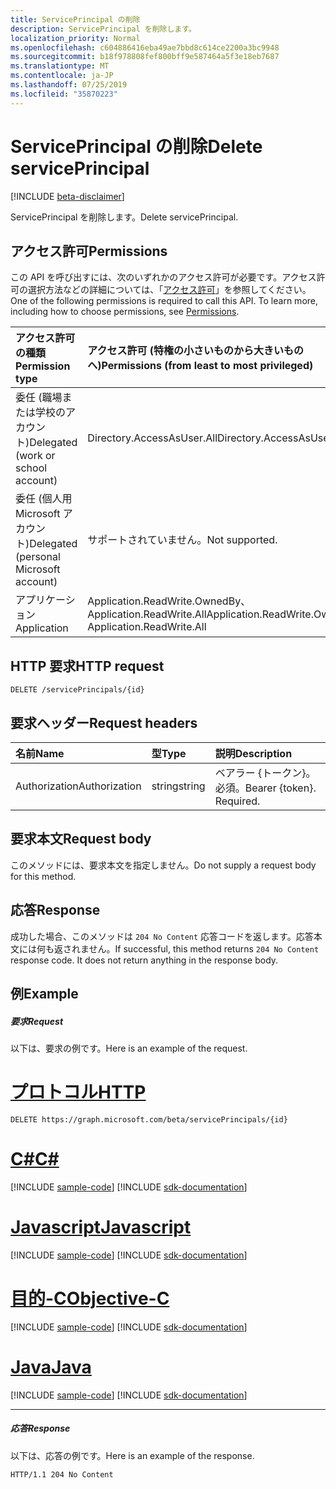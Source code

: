 ```yaml
---
title: ServicePrincipal の削除
description: ServicePrincipal を削除します。
localization_priority: Normal
ms.openlocfilehash: c604886416eba49ae7bbd8c614ce2200a3bc9948
ms.sourcegitcommit: b18f978808fef800bff9e587464a5f3e18eb7687
ms.translationtype: MT
ms.contentlocale: ja-JP
ms.lasthandoff: 07/25/2019
ms.locfileid: "35870223"
---
```

# <a name="delete-serviceprincipal"></a><span data-ttu-id="faaf5-103">ServicePrincipal の削除</span><span class="sxs-lookup"><span data-stu-id="faaf5-103">Delete servicePrincipal</span></span>

[!INCLUDE [beta-disclaimer](../../includes/beta-disclaimer.md)]

<span data-ttu-id="faaf5-104">ServicePrincipal を削除します。</span><span class="sxs-lookup"><span data-stu-id="faaf5-104">Delete servicePrincipal.</span></span>
## <a name="permissions"></a><span data-ttu-id="faaf5-105">アクセス許可</span><span class="sxs-lookup"><span data-stu-id="faaf5-105">Permissions</span></span>
<span data-ttu-id="faaf5-p101">この API を呼び出すには、次のいずれかのアクセス許可が必要です。アクセス許可の選択方法などの詳細については、「[アクセス許可](/graph/permissions-reference)」を参照してください。</span><span class="sxs-lookup"><span data-stu-id="faaf5-p101">One of the following permissions is required to call this API. To learn more, including how to choose permissions, see [Permissions](/graph/permissions-reference).</span></span>

|<span data-ttu-id="faaf5-108">アクセス許可の種類</span><span class="sxs-lookup"><span data-stu-id="faaf5-108">Permission type</span></span>      | <span data-ttu-id="faaf5-109">アクセス許可 (特権の小さいものから大きいものへ)</span><span class="sxs-lookup"><span data-stu-id="faaf5-109">Permissions (from least to most privileged)</span></span>              |
|:--------------------|:---------------------------------------------------------|
|<span data-ttu-id="faaf5-110">委任 (職場または学校のアカウント)</span><span class="sxs-lookup"><span data-stu-id="faaf5-110">Delegated (work or school account)</span></span> | <span data-ttu-id="faaf5-111">Directory.AccessAsUser.All</span><span class="sxs-lookup"><span data-stu-id="faaf5-111">Directory.AccessAsUser.All</span></span>    |
|<span data-ttu-id="faaf5-112">委任 (個人用 Microsoft アカウント)</span><span class="sxs-lookup"><span data-stu-id="faaf5-112">Delegated (personal Microsoft account)</span></span> | <span data-ttu-id="faaf5-113">サポートされていません。</span><span class="sxs-lookup"><span data-stu-id="faaf5-113">Not supported.</span></span>    |
|<span data-ttu-id="faaf5-114">アプリケーション</span><span class="sxs-lookup"><span data-stu-id="faaf5-114">Application</span></span> | <span data-ttu-id="faaf5-115">Application.ReadWrite.OwnedBy、Application.ReadWrite.All</span><span class="sxs-lookup"><span data-stu-id="faaf5-115">Application.ReadWrite.OwnedBy, Application.ReadWrite.All</span></span> |

## <a name="http-request"></a><span data-ttu-id="faaf5-116">HTTP 要求</span><span class="sxs-lookup"><span data-stu-id="faaf5-116">HTTP request</span></span>
<!-- { "blockType": "ignored" } -->
```http
DELETE /servicePrincipals/{id}

```
## <a name="request-headers"></a><span data-ttu-id="faaf5-117">要求ヘッダー</span><span class="sxs-lookup"><span data-stu-id="faaf5-117">Request headers</span></span>
| <span data-ttu-id="faaf5-118">名前</span><span class="sxs-lookup"><span data-stu-id="faaf5-118">Name</span></span>       | <span data-ttu-id="faaf5-119">型</span><span class="sxs-lookup"><span data-stu-id="faaf5-119">Type</span></span> | <span data-ttu-id="faaf5-120">説明</span><span class="sxs-lookup"><span data-stu-id="faaf5-120">Description</span></span>|
|:---------------|:--------|:----------|
| <span data-ttu-id="faaf5-121">Authorization</span><span class="sxs-lookup"><span data-stu-id="faaf5-121">Authorization</span></span>  | <span data-ttu-id="faaf5-122">string</span><span class="sxs-lookup"><span data-stu-id="faaf5-122">string</span></span>  | <span data-ttu-id="faaf5-p102">ベアラー {トークン}。必須。</span><span class="sxs-lookup"><span data-stu-id="faaf5-p102">Bearer {token}. Required.</span></span> |

## <a name="request-body"></a><span data-ttu-id="faaf5-125">要求本文</span><span class="sxs-lookup"><span data-stu-id="faaf5-125">Request body</span></span>
<span data-ttu-id="faaf5-126">このメソッドには、要求本文を指定しません。</span><span class="sxs-lookup"><span data-stu-id="faaf5-126">Do not supply a request body for this method.</span></span>

## <a name="response"></a><span data-ttu-id="faaf5-127">応答</span><span class="sxs-lookup"><span data-stu-id="faaf5-127">Response</span></span>

<span data-ttu-id="faaf5-p103">成功した場合、このメソッドは `204 No Content` 応答コードを返します。応答本文には何も返されません。</span><span class="sxs-lookup"><span data-stu-id="faaf5-p103">If successful, this method returns `204 No Content` response code. It does not return anything in the response body.</span></span>

## <a name="example"></a><span data-ttu-id="faaf5-130">例</span><span class="sxs-lookup"><span data-stu-id="faaf5-130">Example</span></span>
##### <a name="request"></a><span data-ttu-id="faaf5-131">要求</span><span class="sxs-lookup"><span data-stu-id="faaf5-131">Request</span></span>
<span data-ttu-id="faaf5-132">以下は、要求の例です。</span><span class="sxs-lookup"><span data-stu-id="faaf5-132">Here is an example of the request.</span></span>

# <a name="httptabhttp"></a>[<span data-ttu-id="faaf5-133">プロトコル</span><span class="sxs-lookup"><span data-stu-id="faaf5-133">HTTP</span></span>](#tab/http)
<!-- {
  "blockType": "request",
  "name": "delete_serviceprincipal"
}-->
```http
DELETE https://graph.microsoft.com/beta/servicePrincipals/{id}
```
# <a name="ctabcsharp"></a>[<span data-ttu-id="faaf5-134">C#</span><span class="sxs-lookup"><span data-stu-id="faaf5-134">C#</span></span>](#tab/csharp)
[!INCLUDE [sample-code](../includes/snippets/csharp/delete-serviceprincipal-csharp-snippets.md)]
[!INCLUDE [sdk-documentation](../includes/snippets/snippets-sdk-documentation-link.md)]

# <a name="javascripttabjavascript"></a>[<span data-ttu-id="faaf5-135">Javascript</span><span class="sxs-lookup"><span data-stu-id="faaf5-135">Javascript</span></span>](#tab/javascript)
[!INCLUDE [sample-code](../includes/snippets/javascript/delete-serviceprincipal-javascript-snippets.md)]
[!INCLUDE [sdk-documentation](../includes/snippets/snippets-sdk-documentation-link.md)]

# <a name="objective-ctabobjc"></a>[<span data-ttu-id="faaf5-136">目的-C</span><span class="sxs-lookup"><span data-stu-id="faaf5-136">Objective-C</span></span>](#tab/objc)
[!INCLUDE [sample-code](../includes/snippets/objc/delete-serviceprincipal-objc-snippets.md)]
[!INCLUDE [sdk-documentation](../includes/snippets/snippets-sdk-documentation-link.md)]

# <a name="javatabjava"></a>[<span data-ttu-id="faaf5-137">Java</span><span class="sxs-lookup"><span data-stu-id="faaf5-137">Java</span></span>](#tab/java)
[!INCLUDE [sample-code](../includes/snippets/java/delete-serviceprincipal-java-snippets.md)]
[!INCLUDE [sdk-documentation](../includes/snippets/snippets-sdk-documentation-link.md)]

---

##### <a name="response"></a><span data-ttu-id="faaf5-138">応答</span><span class="sxs-lookup"><span data-stu-id="faaf5-138">Response</span></span>
<span data-ttu-id="faaf5-139">以下は、応答の例です。</span><span class="sxs-lookup"><span data-stu-id="faaf5-139">Here is an example of the response.</span></span> 
<!-- {
  "blockType": "response",
  "truncated": true
} -->
```http
HTTP/1.1 204 No Content
```

<!-- uuid: 8fcb5dbc-d5aa-4681-8e31-b001d5168d79
2015-10-25 14:57:30 UTC -->
<!--
{
  "type": "#page.annotation",
  "description": "Delete servicePrincipal",
  "keywords": "",
  "section": "documentation",
  "tocPath": "",
  "suppressions": [
  ]
}
-->
